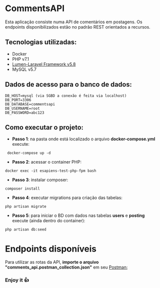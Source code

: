 # CommentsAPI

Esta aplicação consiste numa API de comentários em postagens. Os endpoints disponibilizados estão no padrão REST orientados a recursos.

## Tecnologias utilizadas:
* Docker
* PHP v7.1
* [Lumen-Laravel Framework v5.8](https://lumen.laravel.com)
* MySQL v5.7

## Dados de acesso para o banco de dados:
```
DB_HOST=mysql (via SGBD a conexão é feita via localhost)
DB_PORT=3306
DB_DATABASE=commentsapi
DB_USERNAME=root
DB_PASSWORD=abc123
```

## Como executar o projeto:
* **Passo 1**: na pasta onde está localizado o arquivo **docker-compose.yml** execute:
```
 docker-compose up -d
```

* **Passo 2**: acessar o container PHP:
```
docker exec -it esapiens-test-php-fpm bash
```

* **Passo 3**: instalar composer:
```
composer install
```

* **Passo 4**: executar migrations para criação das tabelas:
```
php artisan migrate
```

* **Passo 5**: para iniciar o BD com dados nas tabelas  **users** e **posting** execute (ainda dentro do container):
```
php artisan db:seed
```

# Endpoints disponíveis

Para utilizar as rotas da API, **importe o arquivo "comments_api.postman_collection.json"** em seu [Postman](https://www.getpostman.com/);

### Enjoy it :+1:

